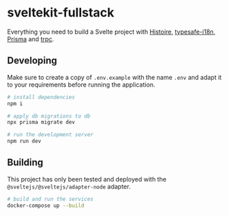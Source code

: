 # sveltekit-fullstack

Everything you need to build a Svelte project with [Histoire](https://histoire.dev/), [typesafe-i18n](https://github.com/ivanhofer/typesafe-i18n), [Prisma](https://prisma.io/) and [trpc](https://trpc.io/).

## Developing

Make sure to create a copy of `.env.example` with the name `.env` and adapt it to your requirements before running the application.

```bash
# install dependencies
npm i

# apply db migrations to db
npx prisma migrate dev

# run the development server
npm run dev
```

## Building

This project has only been tested and deployed with the `@sveltejs/@sveltejs/adapter-node` adapter.

```bash
# build and run the services
docker-compose up --build
```
